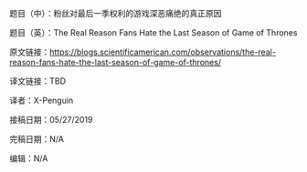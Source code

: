 题目（中）：粉丝对最后一季权利的游戏深恶痛绝的真正原因

题目（英）：The Real Reason Fans Hate the Last Season of Game of Thrones

原文链接：https://blogs.scientificamerican.com/observations/the-real-reason-fans-hate-the-last-season-of-game-of-thrones/

译文链接：TBD

译者：X-Penguin

接稿日期：05/27/2019

完稿日期：N/A

编辑：N/A
